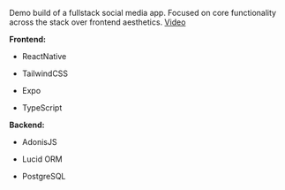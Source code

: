 Demo build of a fullstack social media app. Focused on core functionality across the stack over frontend aesthetics. [Video](https://youtu.be/tkdQ3zEx7Q0) 

**Frontend:**

- ReactNative

- TailwindCSS

- Expo

- TypeScript

**Backend:**

- AdonisJS

- Lucid ORM

- PostgreSQL







